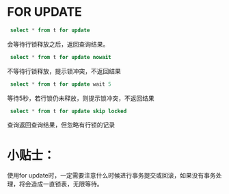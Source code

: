 # FOR UPDATE
```sql
 select * from t for update
```
  会等待行锁释放之后，返回查询结果。
  
```sql
 select * from t for update nowait 
```
 不等待行锁释放，提示锁冲突，不返回结果
 
```sql
 select * from t for update wait 5 
```
 等待5秒，若行锁仍未释放，则提示锁冲突，不返回结果
 
```sql
 select * from t for update skip locked 
```
 查询返回查询结果，但忽略有行锁的记录
 
# 小贴士：
 使用for update时，一定需要注意什么时候进行事务提交或回滚，如果没有事务处理，将会造成一直锁表，无限等待。 